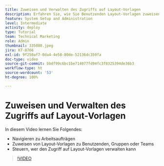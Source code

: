 ```yaml
---
title: Zuweisen und Verwalten des Zugriffs auf Layout-Vorlagen
description: Erfahren Sie, wie Sie Benutzenden Layout-Vorlagen zuweisen und steuern können, wer den Zugriff verwalten kann.
feature: System Setup and Administration
level: Intermediate
activity: deploy
type: Tutorial
team: Technical Marketing
role: Admin
thumbnail: 335080.jpeg
jira: KT-8766
exl-id: 9f250af7-0da4-4e50-80de-52136dc350fa
doc-type: video
source-git-commit: bbdf99c6bc1be714077fd94fc3f8325394de36b3
workflow-type: ht
source-wordcount: '53'
ht-degree: 100%

---
```


# Zuweisen und Verwalten des Zugriffs auf Layout-Vorlagen

In diesem Video lernen Sie Folgendes:

* Navigieren zu Arbeitsaufträgen
* Zuweisen von Layout-Vorlagen zu Benutzenden, Gruppen oder Teams
* Steuern, wer den Zugriff auf Layout-Vorlagen verwalten kann

>[!VIDEO](https://video.tv.adobe.com/v/335080/?quality=12&learn=on&enablevpops=1)

